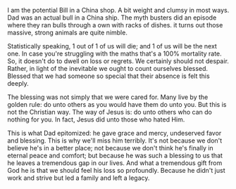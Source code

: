 I am the potential Bill in a China shop.
A bit weight and clumsy in most ways. 
Dad was an actual bull in a China ship. 
The myth busters did an episode where they ran bulls through a own with racks of dishes. 
it turns out those massive, strong animals are quite nimble. 


Statistically speaking, 1 out of 1 of us will die;
and 1 of us will be the next one.
In case you're struggling with the maths that's a 100% mortality rate. 
So, it doesn't do to dwell on loss or regrets.
We certainly should not despair.
Rather, in light of the inevitable we ought to count ourselves blessed.
Blessed that we had someone so special that their absence is felt this deeply.

The blessing was not simply that we were cared for.
Many live by the golden rule: 
do unto others as you would have them do unto you.
But this is not the Christian way.
The way of Jesus is:
do unto others who can do nothing for you.
In fact, Jesus did unto those who hated Him.

This is what Dad epitomized: he gave grace and mercy, undeserved favor and blessing.
This is why we'll miss him terribly.
It's not because we don't believe he's in a better place;
not because we don't think he's finally in eternal peace and comfort;
but because he was such a blessing to us that he leaves a tremendous gap in our lives.
And what a tremendous gift from God he is that we should feel his loss so profoundly.
Because he didn't just work and strive but led a family and left a legacy.

